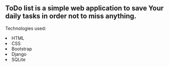 <h2>ToDo list is a simple web application to save Your daily tasks in order not to miss anything.</h2>
<div class="container">
<p>Technologies used:</p>
<li>HTML</li>
<li>CSS</li>
<li>Bootstrap</li>
<li>Django</li>
<li>SQLite</li>
</div>
